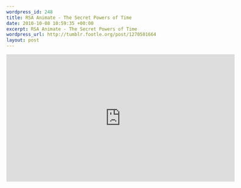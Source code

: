 ```yaml
--- 
wordpress_id: 248
title: RSA Animate - The Secret Powers of Time
date: 2010-10-08 10:59:35 +00:00
excerpt: RSA Animate - The Secret Powers of Time
wordpress_url: http://tumblr.footle.org/post/1270501664
layout: post
---
```

<div class="video-container">
<iframe width="600" height="335" src="http://www.youtube.com/embed/A3oIiH7BLmg?rel=0" frameborder="0" allowfullscreen></iframe>
</div>
